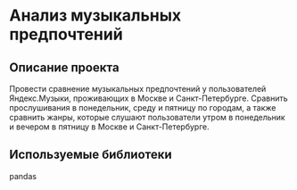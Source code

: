# Анализ музыкальных предпочтений

## Описание проекта

Провести сравнение музыкальных предпочтений у пользователей Яндекс.Музыки, 
проживающих в Москве и Санкт-Петербурге. Сравнить прослушивания в понедельник, 
среду и пятницу по городам, а также сравнить жанры, которые слушают пользователи 
утром в понедельник и вечером в пятницу в Москве и Санкт-Петербурге.

## Используемые библиотеки
pandas
